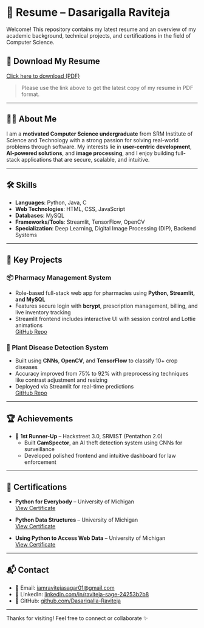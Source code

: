 # 📄 Resume – Dasarigalla Raviteja

Welcome! This repository contains my latest resume and an overview of my academic background, technical projects, and certifications in the field of Computer Science.

## 🔗 Download My Resume

[Click here to download (PDF)](https://github.com/Dasarigalla-Raviteja/resume/raw/main/raviteja_resume.pdf)

> Please use the link above to get the latest copy of my resume in PDF format.

---

## 👨‍💻 About Me

I am a **motivated Computer Science undergraduate** from SRM Institute of Science and Technology with a strong passion for solving real-world problems through software. My interests lie in **user-centric development**, **AI-powered solutions**, and **image processing**, and I enjoy building full-stack applications that are secure, scalable, and intuitive.

---

## 🛠️ Skills

- **Languages**: Python, Java, C  
- **Web Technologies**: HTML, CSS, JavaScript  
- **Databases**: MySQL  
- **Frameworks/Tools**: Streamlit, TensorFlow, OpenCV  
- **Specialization**: Deep Learning, Digital Image Processing (DIP), Backend Systems

---

## 🚀 Key Projects

### 📦 Pharmacy Management System
- Role-based full-stack web app for pharmacies using **Python, Streamlit, and MySQL**
- Features secure login with **bcrypt**, prescription management, billing, and live inventory tracking
- Streamlit frontend includes interactive UI with session control and Lottie animations  
[GitHub Repo](https://github.com/Dasarigalla-Raviteja/pharmacy-management-system)

### 🌿 Plant Disease Detection System
- Built using **CNNs**, **OpenCV**, and **TensorFlow** to classify 10+ crop diseases
- Accuracy improved from 75% to 92% with preprocessing techniques like contrast adjustment and resizing
- Deployed via Streamlit for real-time predictions  
[GitHub Repo](https://github.com/your-username/plant-disease-detection)

---

## 🏆 Achievements

- 🥈 **1st Runner-Up** – Hackstreet 3.0, SRMIST (Pentathon 2.0)
  - Built **CamSpector**, an AI theft detection system using CNNs for surveillance
  - Developed polished frontend and intuitive dashboard for law enforcement

---

## 📜 Certifications

- **Python for Everybody** – University of Michigan  
  [View Certificate](https://coursera.org/share/a814f861c73e0af84475c5efbd085878)
  
- **Python Data Structures** – University of Michigan  
  [View Certificate](https://coursera.org/share/e6dbdff2548aea5a5aa1e65818ddd01d)
  
- **Using Python to Access Web Data** – University of Michigan  
  [View Certificate](https://coursera.org/share/6ed6b6691a354ead3e2150e8dfff4639)

---

## 📬 Contact

- 📧 Email: iamravitejasagar01@gmail.com
- 💼 LinkedIn: [linkedin.com/in/raviteja-sage-24253b2b8](https://www.linkedin.com/in/raviteja-sage-24253b2b8)
- 🐙 GitHub: [github.com/Dasarigalla-Raviteja](https://github.com/Dasarigalla-Raviteja)

---

Thanks for visiting! Feel free to connect or collaborate ✨
